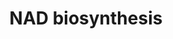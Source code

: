 ---
annotations:
- id: PW:0000219
  parent: classic metabolic pathway
  type: Pathway Ontology
  value: nicotinamide adenine dinucleotide biosynthetic pathway
authors:
- M.Braymer
- MaintBot
- Egonw
- Ddigles
- Eweitz
description: ''
last-edited: 2021-05-20
organisms:
- Saccharomyces cerevisiae
redirect_from:
- /index.php/Pathway:WP84
- /instance/WP84
revision: null
schema-jsonld:
- '@context': https://schema.org/
  '@id': https://wikipathways.github.io/pathways/WP84.html
  '@type': Dataset
  creator:
    '@type': Organization
    name: WikiPathways
  description: ''
  keywords:
  - ATP
  - H2O
  - L-glutamate
  - L-glutamine
  - NMA1
  - NMA2
  - QNS1
  - pyrophosphate
  license: CC0
  name: NAD biosynthesis
seo: CreativeWork
title: NAD biosynthesis
wpid: WP84
---